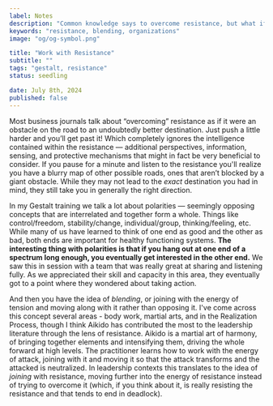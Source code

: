 ```yaml
---
label: Notes
description: "Common knowledge says to overcome resistance, but what if we work with it instead?"
keywords: "resistance, blending, organizations"
image: "og/og-symbol.png"

title: "Work with Resistance"
subtitle: ""
tags: "gestalt, resistance"
status: seedling

date: July 8th, 2024
published: false
---
```


Most business journals talk about “overcoming” resistance as if it were an obstacle on the road to an undoubtedly better destination. Just push a little harder and you’ll get past it! Which completely ignores the intelligence contained within the resistance &mdash; additional perspectives, information, sensing, and protective mechanisms that might in fact be very beneficial to consider. If you pause for a minute and listen to the resistance you'll realize you have a blurry map of other possible roads, ones that aren’t blocked by a giant obstacle. While they may not lead to the _exact_ destination you had in mind, they still take you in generally the right direction.

In my Gestalt training we talk a lot about polarities &mdash; seemingly opposing concepts that are interrelated and together form a whole. Things like control/freedom, stability/change, individual/group, thinking/feeling, etc. While many of us have learned to think of one end as good and the other as bad, both ends are important for healthy functioning systems. **The interesting thing with polarities is that if you hang out at one end of a spectrum long enough, you eventually get interested in the other end.** We saw this in session with a team that was really great at sharing and listening fully. As we appreciated their skill and capacity in this area, they eventually got to a point where they wondered about taking action.

And then you have the idea of _blending_, or joining with the energy of tension and moving along with it rather than opposing it. I've come across this concept several areas - body work, martial arts, and in the Realization Process, though I think Aikido has contributed the most to the leadership literature through the lens of resistance. Aikido is a martial art of harmony, of bringing together elements and intensifying them, driving the whole forward at high levels. The practitioner learns how to work with the energy of attack, joining with it and moving it so that the attack transforms and the attacked is neutralized. In leadership contexts this translates to the idea of _joining_ with resistance, moving further into the energy of resistance instead of trying to overcome it (which, if you think about it, is really resisting the resistance and that tends to end in deadlock).
